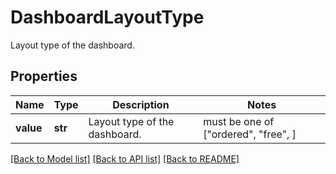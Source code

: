 # DashboardLayoutType

Layout type of the dashboard.

## Properties
Name | Type | Description | Notes
------------ | ------------- | ------------- | -------------
**value** | **str** | Layout type of the dashboard. |  must be one of ["ordered", "free", ]

[[Back to Model list]](README.md#documentation-for-models) [[Back to API list]](README.md#documentation-for-api-endpoints) [[Back to README]](README.md)


